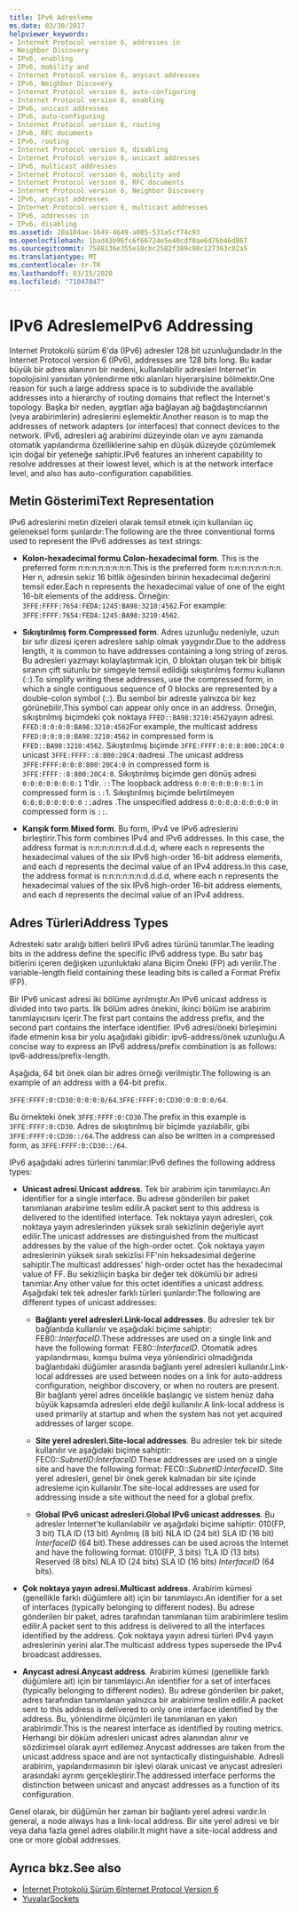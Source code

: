 ```yaml
---
title: IPv6 Adresleme
ms.date: 03/30/2017
helpviewer_keywords:
- Internet Protocol version 6, addresses in
- Neighbor Discovery
- IPv6, enabling
- IPv6, mobility and
- Internet Protocol version 6, anycast addresses
- IPv6, Neighbor Discovery
- Internet Protocol version 6, auto-configuring
- Internet Protocol version 6, enabling
- IPv6, unicast addresses
- IPv6, auto-configuring
- Internet Protocol version 6, routing
- IPv6, RFC documents
- IPv6, routing
- Internet Protocol version 6, disabling
- Internet Protocol version 6, unicast addresses
- IPv6, multicast addresses
- Internet Protocol version 6, mobility and
- Internet Protocol version 6, RFC documents
- Internet Protocol version 6, Neighbor Discovery
- IPv6, anycast addresses
- Internet Protocol version 6, multicast addresses
- IPv6, addresses in
- IPv6, disabling
ms.assetid: 20a104ae-1649-4649-a005-531a5cf74c93
ms.openlocfilehash: 1bad43b96fc6f66724e5e40cdf0ae6d76b46d867
ms.sourcegitcommit: 7588136e355e10cbc2582f389c90c127363c02a5
ms.translationtype: MT
ms.contentlocale: tr-TR
ms.lasthandoff: 03/15/2020
ms.locfileid: "71047847"
---
```

# <a name="ipv6-addressing"></a><span data-ttu-id="7f8ae-102">IPv6 Adresleme</span><span class="sxs-lookup"><span data-stu-id="7f8ae-102">IPv6 Addressing</span></span>

<span data-ttu-id="7f8ae-103">Internet Protokolü sürüm 6'da (IPv6) adresler 128 bit uzunluğundadır.</span><span class="sxs-lookup"><span data-stu-id="7f8ae-103">In the Internet Protocol version 6 (IPv6), addresses are 128 bits long.</span></span> <span data-ttu-id="7f8ae-104">Bu kadar büyük bir adres alanının bir nedeni, kullanılabilir adresleri Internet'in topolojisini yansıtan yönlendirme etki alanları hiyerarşisine bölmektir.</span><span class="sxs-lookup"><span data-stu-id="7f8ae-104">One reason for such a large address space is to subdivide the available addresses into a hierarchy of routing domains that reflect the Internet's topology.</span></span> <span data-ttu-id="7f8ae-105">Başka bir neden, aygıtları ağa bağlayan ağ bağdaştırıcılarının (veya arabirimlerin) adreslerini eşlemektir.</span><span class="sxs-lookup"><span data-stu-id="7f8ae-105">Another reason is to map the addresses of network adapters (or interfaces) that connect devices to the network.</span></span> <span data-ttu-id="7f8ae-106">IPv6, adresleri ağ arabirimi düzeyinde olan ve aynı zamanda otomatik yapılandırma özelliklerine sahip en düşük düzeyde çözümlemek için doğal bir yeteneğe sahiptir.</span><span class="sxs-lookup"><span data-stu-id="7f8ae-106">IPv6 features an inherent capability to resolve addresses at their lowest level, which is at the network interface level, and also has auto-configuration capabilities.</span></span>

## <a name="text-representation"></a><span data-ttu-id="7f8ae-107">Metin Gösterimi</span><span class="sxs-lookup"><span data-stu-id="7f8ae-107">Text Representation</span></span>

<span data-ttu-id="7f8ae-108">IPv6 adreslerini metin dizeleri olarak temsil etmek için kullanılan üç geleneksel form şunlardır:</span><span class="sxs-lookup"><span data-stu-id="7f8ae-108">The following are the three conventional forms used to represent the IPv6 addresses as text strings:</span></span>

- <span data-ttu-id="7f8ae-109">**Kolon-hexadecimal formu**.</span><span class="sxs-lookup"><span data-stu-id="7f8ae-109">**Colon-hexadecimal form**.</span></span> <span data-ttu-id="7f8ae-110">This is the preferred form n:n:n:n:n:n:n:n.</span><span class="sxs-lookup"><span data-stu-id="7f8ae-110">This is the preferred form n:n:n:n:n:n:n:n.</span></span> <span data-ttu-id="7f8ae-111">Her n, adresin sekiz 16 bitlik öğesinden birinin hexadecimal değerini temsil eder.</span><span class="sxs-lookup"><span data-stu-id="7f8ae-111">Each n represents the hexadecimal value of one of the eight 16-bit elements of the address.</span></span> <span data-ttu-id="7f8ae-112">Örneğin: `3FFE:FFFF:7654:FEDA:1245:BA98:3210:4562`.</span><span class="sxs-lookup"><span data-stu-id="7f8ae-112">For example: `3FFE:FFFF:7654:FEDA:1245:BA98:3210:4562`.</span></span>

- <span data-ttu-id="7f8ae-113">**Sıkıştırılmış form**.</span><span class="sxs-lookup"><span data-stu-id="7f8ae-113">**Compressed form**.</span></span> <span data-ttu-id="7f8ae-114">Adres uzunluğu nedeniyle, uzun bir sıfır dizesi içeren adreslere sahip olmak yaygındır.</span><span class="sxs-lookup"><span data-stu-id="7f8ae-114">Due to the address length, it is common to have addresses containing a long string of zeros.</span></span> <span data-ttu-id="7f8ae-115">Bu adresleri yazmayı kolaylaştırmak için, 0 bloktan oluşan tek bir bitişik sıranın çift sütunlu bir simgeyle temsil edildiği sıkıştırılmış formu kullanın (::).</span><span class="sxs-lookup"><span data-stu-id="7f8ae-115">To simplify writing these addresses, use the compressed form, in which a single contiguous sequence of 0 blocks are represented by a double-colon symbol (::).</span></span> <span data-ttu-id="7f8ae-116">Bu sembol bir adreste yalnızca bir kez görünebilir.</span><span class="sxs-lookup"><span data-stu-id="7f8ae-116">This symbol can appear only once in an address.</span></span> <span data-ttu-id="7f8ae-117">Örneğin, sıkıştırılmış biçimdeki çok noktaya `FFED::BA98:3210:4562`yayın adresi. `FFED:0:0:0:0:BA98:3210:4562`</span><span class="sxs-lookup"><span data-stu-id="7f8ae-117">For example, the multicast address `FFED:0:0:0:0:BA98:3210:4562` in compressed form is `FFED::BA98:3210:4562`.</span></span> <span data-ttu-id="7f8ae-118">Sıkıştırılmış biçimde `3FFE:FFFF:0:0:8:800:20C4:0` unicast `3FFE:FFFF::8:800:20C4:0`adresi .</span><span class="sxs-lookup"><span data-stu-id="7f8ae-118">The unicast address `3FFE:FFFF:0:0:8:800:20C4:0` in compressed form is `3FFE:FFFF::8:800:20C4:0`.</span></span> <span data-ttu-id="7f8ae-119">Sıkıştırılmış biçimde geri dönüş adresi `0:0:0:0:0:0:0:1` 1'dir. `::`</span><span class="sxs-lookup"><span data-stu-id="7f8ae-119">The loopback address `0:0:0:0:0:0:0:1` in compressed form is `::`1.</span></span> <span data-ttu-id="7f8ae-120">Sıkıştırılmış biçimde belirtilmeyen `0:0:0:0:0:0:0:0` `::`adres .</span><span class="sxs-lookup"><span data-stu-id="7f8ae-120">The unspecified address `0:0:0:0:0:0:0:0` in compressed form is `::`.</span></span>

- <span data-ttu-id="7f8ae-121">**Karışık form**.</span><span class="sxs-lookup"><span data-stu-id="7f8ae-121">**Mixed form**.</span></span> <span data-ttu-id="7f8ae-122">Bu form, IPv4 ve IPv6 adreslerini birleştirir.</span><span class="sxs-lookup"><span data-stu-id="7f8ae-122">This form combines IPv4 and IPv6 addresses.</span></span> <span data-ttu-id="7f8ae-123">In this case, the address format is n:n:n:n:n:n:d.d.d.d, where each n represents the hexadecimal values of the six IPv6 high-order 16-bit address elements, and each d represents the decimal value of an IPv4 address.</span><span class="sxs-lookup"><span data-stu-id="7f8ae-123">In this case, the address format is n:n:n:n:n:n:d.d.d.d, where each n represents the hexadecimal values of the six IPv6 high-order 16-bit address elements, and each d represents the decimal value of an IPv4 address.</span></span>

## <a name="address-types"></a><span data-ttu-id="7f8ae-124">Adres Türleri</span><span class="sxs-lookup"><span data-stu-id="7f8ae-124">Address Types</span></span>

<span data-ttu-id="7f8ae-125">Adresteki satır aralığı bitleri belirli IPv6 adres türünü tanımlar.</span><span class="sxs-lookup"><span data-stu-id="7f8ae-125">The leading bits in the address define the specific IPv6 address type.</span></span> <span data-ttu-id="7f8ae-126">Bu satır baş bitlerini içeren değişken uzunluktaki alana Biçim Öneki (FP) adı verilir.</span><span class="sxs-lookup"><span data-stu-id="7f8ae-126">The variable-length field containing these leading bits is called a Format Prefix (FP).</span></span>

<span data-ttu-id="7f8ae-127">Bir IPv6 unicast adresi iki bölüme ayrılmıştır.</span><span class="sxs-lookup"><span data-stu-id="7f8ae-127">An IPv6 unicast address is divided into two parts.</span></span> <span data-ttu-id="7f8ae-128">İlk bölüm adres önekini, ikinci bölüm ise arabirim tanımlayıcısını içerir.</span><span class="sxs-lookup"><span data-stu-id="7f8ae-128">The first part contains the address prefix, and the second part contains the interface identifier.</span></span> <span data-ttu-id="7f8ae-129">IPv6 adresi/öneki birleşimini ifade etmenin kısa bir yolu aşağıdaki gibidir: ipv6-address/önek uzunluğu.</span><span class="sxs-lookup"><span data-stu-id="7f8ae-129">A concise way to express an IPv6 address/prefix combination is as follows: ipv6-address/prefix-length.</span></span>

<span data-ttu-id="7f8ae-130">Aşağıda, 64 bit önek olan bir adres örneği verilmiştir.</span><span class="sxs-lookup"><span data-stu-id="7f8ae-130">The following is an example of an address with a 64-bit prefix.</span></span>

<span data-ttu-id="7f8ae-131">`3FFE:FFFF:0:CD30:0:0:0:0/64`.</span><span class="sxs-lookup"><span data-stu-id="7f8ae-131">`3FFE:FFFF:0:CD30:0:0:0:0/64`.</span></span>

<span data-ttu-id="7f8ae-132">Bu örnekteki önek `3FFE:FFFF:0:CD30`.</span><span class="sxs-lookup"><span data-stu-id="7f8ae-132">The prefix in this example is `3FFE:FFFF:0:CD30`.</span></span> <span data-ttu-id="7f8ae-133">Adres de sıkıştırılmış bir biçimde yazılabilir, gibi `3FFE:FFFF:0:CD30::/64`.</span><span class="sxs-lookup"><span data-stu-id="7f8ae-133">The address can also be written in a compressed form, as `3FFE:FFFF:0:CD30::/64`.</span></span>

<span data-ttu-id="7f8ae-134">IPv6 aşağıdaki adres türlerini tanımlar:</span><span class="sxs-lookup"><span data-stu-id="7f8ae-134">IPv6 defines the following address types:</span></span>

- <span data-ttu-id="7f8ae-135">**Unicast adresi**.</span><span class="sxs-lookup"><span data-stu-id="7f8ae-135">**Unicast address**.</span></span> <span data-ttu-id="7f8ae-136">Tek bir arabirim için tanımlayıcı.</span><span class="sxs-lookup"><span data-stu-id="7f8ae-136">An identifier for a single interface.</span></span> <span data-ttu-id="7f8ae-137">Bu adrese gönderilen bir paket tanımlanan arabirime teslim edilir.</span><span class="sxs-lookup"><span data-stu-id="7f8ae-137">A packet sent to this address is delivered to the identified interface.</span></span> <span data-ttu-id="7f8ae-138">Tek noktaya yayın adresleri, çok noktaya yayın adreslerinden yüksek sıralı sekizlinin değeriyle ayırt edilir.</span><span class="sxs-lookup"><span data-stu-id="7f8ae-138">The unicast addresses are distinguished from the multicast addresses by the value of the high-order octet.</span></span> <span data-ttu-id="7f8ae-139">Çok noktaya yayın adreslerinin yüksek sıralı sekizlisi FF'nin heksadesimal değerine sahiptir.</span><span class="sxs-lookup"><span data-stu-id="7f8ae-139">The multicast addresses' high-order octet has the hexadecimal value of FF.</span></span> <span data-ttu-id="7f8ae-140">Bu sekizliiçin başka bir değer tek dökümlü bir adresi tanımlar.</span><span class="sxs-lookup"><span data-stu-id="7f8ae-140">Any other value for this octet identifies a unicast address.</span></span> <span data-ttu-id="7f8ae-141">Aşağıdaki tek tek adresler farklı türleri şunlardır:</span><span class="sxs-lookup"><span data-stu-id="7f8ae-141">The following are different types of unicast addresses:</span></span>

  - <span data-ttu-id="7f8ae-142">**Bağlantı yerel adresleri**.</span><span class="sxs-lookup"><span data-stu-id="7f8ae-142">**Link-local addresses**.</span></span> <span data-ttu-id="7f8ae-143">Bu adresler tek bir bağlantıda kullanılır ve aşağıdaki biçime sahiptir: FE80::*InterfaceID*.</span><span class="sxs-lookup"><span data-stu-id="7f8ae-143">These addresses are used on a single link and have the following format: FE80::*InterfaceID*.</span></span> <span data-ttu-id="7f8ae-144">Otomatik adres yapılandırması, komşu bulma veya yönlendirici olmadığında bağlantıdaki düğümler arasında bağlantı yerel adresleri kullanılır.</span><span class="sxs-lookup"><span data-stu-id="7f8ae-144">Link-local addresses are used between nodes on a link for auto-address configuration, neighbor discovery, or when no routers are present.</span></span> <span data-ttu-id="7f8ae-145">Bir bağlantı yerel adres öncelikle başlangıç ve sistem henüz daha büyük kapsamda adresleri elde değil kullanılır.</span><span class="sxs-lookup"><span data-stu-id="7f8ae-145">A link-local address is used primarily at startup and when the system has not yet acquired addresses of larger scope.</span></span>

  - <span data-ttu-id="7f8ae-146">**Site yerel adresleri.**</span><span class="sxs-lookup"><span data-stu-id="7f8ae-146">**Site-local addresses**.</span></span> <span data-ttu-id="7f8ae-147">Bu adresler tek bir sitede kullanılır ve aşağıdaki biçime sahiptir: FEC0::*SubnetID*:*InterfaceID*.</span><span class="sxs-lookup"><span data-stu-id="7f8ae-147">These addresses are used on a single site and have the following format: FEC0::*SubnetID*:*InterfaceID*.</span></span> <span data-ttu-id="7f8ae-148">Site yerel adresleri, genel bir önek gerek kalmadan bir site içinde adresleme için kullanılır.</span><span class="sxs-lookup"><span data-stu-id="7f8ae-148">The site-local addresses are used for addressing inside a site without the need for a global prefix.</span></span>

  - <span data-ttu-id="7f8ae-149">**Global IPv6 unicast adresleri.**</span><span class="sxs-lookup"><span data-stu-id="7f8ae-149">**Global IPv6 unicast addresses**.</span></span> <span data-ttu-id="7f8ae-150">Bu adresler Internet'te kullanılabilir ve aşağıdaki biçime sahiptir: 010(FP, 3 bit) TLA ID (13 bit) Ayrılmış (8 bit) NLA ID (24 bit) SLA ID (16 bit) *InterfaceID* (64 bit).</span><span class="sxs-lookup"><span data-stu-id="7f8ae-150">These addresses can be used across the Internet and have the following format: 010(FP, 3 bits) TLA ID (13 bits) Reserved (8 bits) NLA ID (24 bits) SLA ID (16 bits) *InterfaceID* (64 bits).</span></span>

- <span data-ttu-id="7f8ae-151">**Çok noktaya yayın adresi.**</span><span class="sxs-lookup"><span data-stu-id="7f8ae-151">**Multicast address**.</span></span> <span data-ttu-id="7f8ae-152">Arabirim kümesi (genellikle farklı düğümlere ait) için bir tanımlayıcı.</span><span class="sxs-lookup"><span data-stu-id="7f8ae-152">An identifier for a set of interfaces (typically belonging to different nodes).</span></span> <span data-ttu-id="7f8ae-153">Bu adrese gönderilen bir paket, adres tarafından tanımlanan tüm arabirimlere teslim edilir.</span><span class="sxs-lookup"><span data-stu-id="7f8ae-153">A packet sent to this address is delivered to all the interfaces identified by the address.</span></span> <span data-ttu-id="7f8ae-154">Çok noktaya yayın adresi türleri IPv4 yayın adreslerinin yerini alar.</span><span class="sxs-lookup"><span data-stu-id="7f8ae-154">The multicast address types supersede the IPv4 broadcast addresses.</span></span>

- <span data-ttu-id="7f8ae-155">**Anycast adresi**.</span><span class="sxs-lookup"><span data-stu-id="7f8ae-155">**Anycast address**.</span></span> <span data-ttu-id="7f8ae-156">Arabirim kümesi (genellikle farklı düğümlere ait) için bir tanımlayıcı.</span><span class="sxs-lookup"><span data-stu-id="7f8ae-156">An identifier for a set of interfaces (typically belonging to different nodes).</span></span> <span data-ttu-id="7f8ae-157">Bu adrese gönderilen bir paket, adres tarafından tanımlanan yalnızca bir arabirime teslim edilir.</span><span class="sxs-lookup"><span data-stu-id="7f8ae-157">A packet sent to this address is delivered to only one interface identified by the address.</span></span> <span data-ttu-id="7f8ae-158">Bu, yönlendirme ölçümleri ile tanımlanan en yakın arabirimdir.</span><span class="sxs-lookup"><span data-stu-id="7f8ae-158">This is the nearest interface as identified by routing metrics.</span></span> <span data-ttu-id="7f8ae-159">Herhangi bir döküm adresleri unicast adres alanından alınır ve sözdizimsel olarak ayırt edilemez.</span><span class="sxs-lookup"><span data-stu-id="7f8ae-159">Anycast addresses are taken from the unicast address space and are not syntactically distinguishable.</span></span> <span data-ttu-id="7f8ae-160">Adresli arabirim, yapılandırmasının bir işlevi olarak unicast ve anycast adresleri arasındaki ayrımı gerçekleştirir.</span><span class="sxs-lookup"><span data-stu-id="7f8ae-160">The addressed interface performs the distinction between unicast and anycast addresses as a function of its configuration.</span></span>

<span data-ttu-id="7f8ae-161">Genel olarak, bir düğümün her zaman bir bağlantı yerel adresi vardır.</span><span class="sxs-lookup"><span data-stu-id="7f8ae-161">In general, a node always has a link-local address.</span></span> <span data-ttu-id="7f8ae-162">Bir site yerel adresi ve bir veya daha fazla genel adres olabilir.</span><span class="sxs-lookup"><span data-stu-id="7f8ae-162">It might have a site-local address and one or more global addresses.</span></span>

## <a name="see-also"></a><span data-ttu-id="7f8ae-163">Ayrıca bkz.</span><span class="sxs-lookup"><span data-stu-id="7f8ae-163">See also</span></span>

- [<span data-ttu-id="7f8ae-164">İnternet Protokolü Sürüm 6</span><span class="sxs-lookup"><span data-stu-id="7f8ae-164">Internet Protocol Version 6</span></span>](internet-protocol-version-6.md)
- [<span data-ttu-id="7f8ae-165">Yuvalar</span><span class="sxs-lookup"><span data-stu-id="7f8ae-165">Sockets</span></span>](sockets.md)
